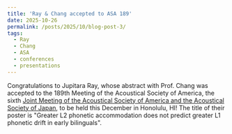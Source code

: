 ```yaml
---
title: 'Ray & Chang accepted to ASA 189'
date: 2025-10-26
permalink: /posts/2025/10/blog-post-3/
tags:
  - Ray
  - Chang
  - ASA
  - conferences
  - presentations
---
```


Congratulations to Jupitara Ray, whose abstract with Prof. Chang was accepted to the 189th Meeting of the Acoustical Society of America, the sixth <a href="https://acousticalsociety.org/honolulu-2025/" target="_blank">Joint Meeting of the Acoustical Society of America and the Acoustical Society of Japan</a>, to be held this December in Honolulu, HI! The title of their poster is "Greater L2 phonetic accommodation does not predict greater L1 phonetic drift in early bilinguals".
